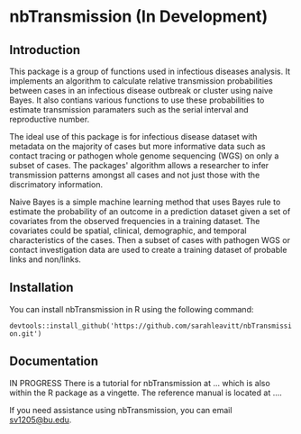 # nbTransmission (In Development)

## Introduction

This package is a group of functions used in infectious diseases analysis.
It implements an algorithm to calculate relative transmission probabilities between
cases in an infectious disease outbreak or cluster using naive Bayes. It also
contians various functions to use these probabilities to estimate
transmission paramaters such as the serial interval and reproductive number.  

The ideal use of this package is for infectious disease dataset with metadata on the
majority of cases but more informative data such as contact tracing or pathogen whole
genome sequencing (WGS) on only a subset of cases. The packages' algorithm allows
a researcher to infer transmission patterns amongst all cases and not just those
with the discrimatory information.  

Naive Bayes is a simple machine learning method that uses Bayes rule to estimate 
the probability of an outcome in a prediction dataset given a set of covariates 
from the observed frequencies in a training dataset. The covariates could be spatial,
clinical, demographic, and temporal characteristics of the cases. Then a subset 
of cases with pathogen WGS or contact investigation data are used to create a
 training dataset of probable links and non/links.  
 
## Installation

You can install nbTransmission in R using the following command:

`devtools::install_github('https://github.com/sarahleavitt/nbTransmission.git')`


## Documentation

IN PROGRESS
There is a tutorial for nbTransmission at ... which is also within the R package
as a vingette. The reference manual is located at ....  

If you need assistance using nbTransmission, you can email sv1205@bu.edu.
